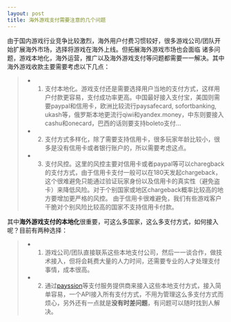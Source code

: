 ```yaml
---
layout: post
title: 海外游戏支付需要注意的几个问题
---
```


由于国内游戏行业竞争比较激烈，海外用户付费习惯较好，很多游戏公司/团队开始扩展海外市场，选择将游戏在海外上线。但拓展海外游戏市场也会面临
诸多问题，游戏本地化，海外运营，推广以及海外游戏支付等问题都需要一一解决。其中海外游戏收款主要需要考虑以下几点：
> -  1. 支付本地化。游戏支付还是需要选择用户当地的支付方式，这样用户付款更容易，支付成功率更高。中国最好接入支付宝，美国则需要paypal和信用卡，欧洲比较流行paysafecard, sofortbanking, ukash等，俄罗斯本地更流行qiwi和yandex.money，中东则要接入cashu和onecard，巴西的话则要支持boleto支付...
> -  2. 支付方式多样化，除了需要支持信用卡，很多玩家年龄比较小，很多是没有信用卡或者银行账户的，所以需要考虑这点。
> -  3. 支付风控。这里的风控主要对信用卡或者paypal等可以charegback的支付方式，由于信用卡支付一般可以在180天发起chargeback，
这个很难避免只能通过验证玩家身份以及信用卡的真实性（避免盗卡）来降低风险。对于个别国家或地区chargeback概率比较高的地方要增加更严格的风控。
由于信用卡很难避免，我们有些游戏客户干脆对个别风险比较高的国家不支持信用卡付款。

其中**海外游戏支付的本地化**很重要，可这么多国家，这么多支付方式，如何接入呢？目前有两种选择：
> -  1. 游戏公司/团队直接联系这些本地支付公司，然后一一谈合作，做技术接入，但将会耗费大量的人力时间，还需要专业的人才处理支付事情，成本很高。
> -  2. 通过[payssion](http://www.payssion.com "海外本地支付")等支付服务提供商来接入这些本地支付方式，接入简单容易，一个API接入所有支付方式，不用为管理这么多支付方式而烦心，另外还有一点就是**没有时差问题**，有问题可以随时找到人解决。
